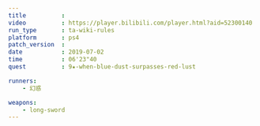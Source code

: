 ```yaml
---
title          :
video          : https://player.bilibili.com/player.html?aid=52300140
run_type       : ta-wiki-rules
platform       : ps4
patch_version  : 
date           : 2019-07-02
time           : 06'23"40
quest          : 9★-when-blue-dust-surpasses-red-lust

runners:
    - 幻惑

weapons:
    - long-sword
---
```

